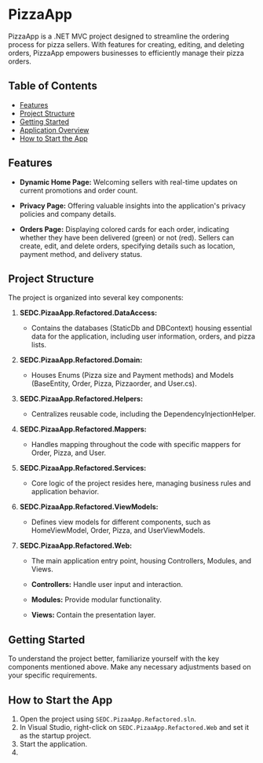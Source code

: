 # PizzaApp

PizzaApp is a .NET MVC project designed to streamline the ordering process for pizza sellers. With features for creating, editing, and deleting orders, PizzaApp empowers businesses to efficiently manage their pizza orders.

## Table of Contents
- [Features](#features)
- [Project Structure](#project-structure)
- [Getting Started](#getting-started)
- [Application Overview](#application-overview)
- [How to Start the App](#how-to-start-the-app)

## Features

- **Dynamic Home Page:** Welcoming sellers with real-time updates on current promotions and order count.

- **Privacy Page:** Offering valuable insights into the application's privacy policies and company details.

- **Orders Page:** Displaying colored cards for each order, indicating whether they have been delivered (green) or not (red). Sellers can create, edit, and delete orders, specifying details such as location, payment method, and delivery status.

## Project Structure

The project is organized into several key components:

1. **SEDC.PizaaApp.Refactored.DataAccess:**
    - Contains the databases (StaticDb and DBContext) housing essential data for the application, including user information, orders, and pizza lists.

2. **SEDC.PizaaApp.Refactored.Domain:**
    - Houses Enums (Pizza size and Payment methods) and Models (BaseEntity, Order, Pizza, Pizzaorder, and User.cs).

3. **SEDC.PizaaApp.Refactored.Helpers:**
    - Centralizes reusable code, including the DependencyInjectionHelper.

4. **SEDC.PizaaApp.Refactored.Mappers:**
    - Handles mapping throughout the code with specific mappers for Order, Pizza, and User.

5. **SEDC.PizaaApp.Refactored.Services:**
    - Core logic of the project resides here, managing business rules and application behavior.

6. **SEDC.PizaaApp.Refactored.ViewModels:**
    - Defines view models for different components, such as HomeViewModel, Order, Pizza, and UserViewModels.

7. **SEDC.PizaaApp.Refactored.Web:**
    - The main application entry point, housing Controllers, Modules, and Views.

    - **Controllers:** Handle user input and interaction.
  
    - **Modules:** Provide modular functionality.
  
    - **Views:** Contain the presentation layer.

## Getting Started

To understand the project better, familiarize yourself with the key components mentioned above. Make any necessary adjustments based on your specific requirements.

## How to Start the App

1. Open the project using `SEDC.PizaaApp.Refactored.sln`.
2. In Visual Studio, right-click on `SEDC.PizaaApp.Refactored.Web` and set it as the startup project.
3. Start the application.
4. 

